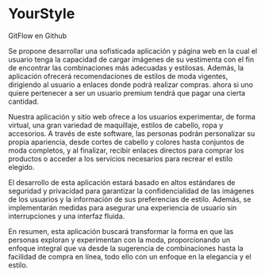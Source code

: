 # YourStyle
GitFlow en Github

Se propone desarrollar una sofisticada aplicación y página web en la cual el usuario tenga la capacidad de cargar imágenes de su vestimenta con el fin de encontrar las combinaciones más adecuadas y estilosas. Además, la aplicación ofrecerá recomendaciones de estilos de moda vigentes, dirigiendo al usuario a enlaces donde podrá realizar compras. ahora si uno quiere pertenecer a ser un usuario premium tendrá que pagar una cierta cantidad.

Nuestra aplicación y sitio web ofrece a los usuarios experimentar, de forma virtual, una gran variedad de maquillaje, estilos de cabello, ropa y accesorios. A través de este software, las personas podrán personalizar su propia apariencia, desde cortes de cabello y colores hasta conjuntos de moda completos, y al finalizar, recibir enlaces directos para comprar los productos o acceder a los servicios necesarios para recrear el estilo elegido.

El desarrollo de esta aplicación estará basado en altos estándares de seguridad y privacidad para garantizar la confidencialidad de las imágenes de los usuarios y la información de sus preferencias de estilo. Además, se implementarán medidas para asegurar una experiencia de usuario sin interrupciones y una interfaz fluida.

En resumen, esta aplicación buscará transformar la forma en que las personas exploran y experimentan con la moda, proporcionando un enfoque integral que va desde la sugerencia de combinaciones hasta la facilidad de compra en línea, todo ello con un enfoque en la elegancia y el estilo.
